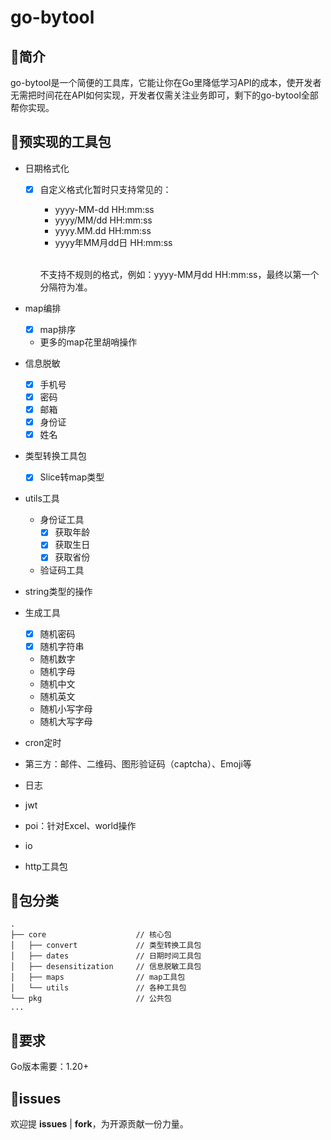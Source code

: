 # go-bytool

## 🥤简介

go-bytool是一个简便的工具库，它能让你在Go里降低学习API的成本，使开发者无需把时间花在API如何实现，开发者仅需关注业务即可，剩下的go-bytool全部帮你实现。

## 🍉预实现的工具包

- 日期格式化
    - [x] 自定义格式化暂时只支持常见的：
        - yyyy-MM-dd HH:mm:ss
        - yyyy/MM/dd HH:mm:ss
        - yyyy.MM.dd HH:mm:ss
        - yyyy年MM月dd日 HH:mm:ss

      <br/>不支持不规则的格式，例如：yyyy-MM月dd HH:mm:ss，最终以第一个分隔符为准。

- map编排
    - [x] map排序
    - 更多的map花里胡哨操作

- 信息脱敏
    - [x] 手机号
    - [x] 密码
    - [x] 邮箱
    - [x] 身份证
    - [x] 姓名

- 类型转换工具包
    - [x] Slice转map类型

- utils工具
    - 身份证工具
        - [x] 获取年龄
        - [x] 获取生日
        - [x] 获取省份
    - 验证码工具

- string类型的操作
- 生成工具
    - [x] 随机密码
    - [x] 随机字符串
    - 随机数字
    - 随机字母
    - 随机中文
    - 随机英文
    - 随机小写字母
    - 随机大写字母
- cron定时
- 第三方：邮件、二维码、图形验证码（captcha）、Emoji等
- 日志
- jwt
- poi：针对Excel、world操作
- io
- http工具包

## 🍑包分类

```
.
├── core                    // 核心包
│   ├── convert             // 类型转换工具包
│   ├── dates               // 日期时间工具包
│   ├── desensitization     // 信息脱敏工具包
│   ├── maps                // map工具包
│   └── utils               // 各种工具包
└── pkg                     // 公共包
...
``` 

## 🍊要求

Go版本需要：1.20+ <br/>

## 🍓issues

欢迎提 **issues** | **fork**，为开源贡献一份力量。